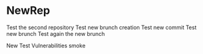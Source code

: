 # NewRep
Test the second repository
Test new brunch creation
Test new commit 
Test new brunch
Test again the new brunch

New Test Vulnerabilities smoke
